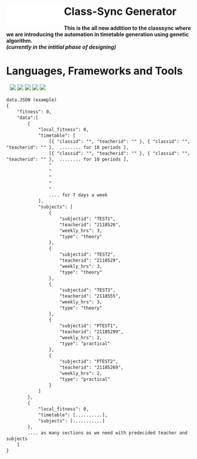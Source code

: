 # **Class-Sync Generator** <img src="assets/img/new-logo-white.svg" height="55" align="left"/>
**This is the all new addition to the classsync where we are introducing the automation in timetable generation using genetic algorithm.**<br>
**_(currently in the intitial phase of designing)_** 

# **Languages, Frameworks and Tools**
<div align="left" style="margin: 10px;">
<img src="https://cdn.jsdelivr.net/gh/devicons/devicon@latest/icons/javascript/javascript-original.svg" height="75"/>
<img src="https://static-00.iconduck.com/assets.00/node-js-icon-454x512-nztofx17.png"height="75"/>
<img src="https://cdn.jsdelivr.net/gh/devicons/devicon@latest/icons/mongodb/mongodb-original-wordmark.svg" height="75"/>
<img src="https://cdn.jsdelivr.net/gh/devicons/devicon@latest/icons/mongoose/mongoose-original-wordmark.svg" height="75"/>
<img src="https://cdn.jsdelivr.net/gh/devicons/devicon@latest/icons/json/json-plain.svg" height="75"/>
</div>

```
data.JSON (example)
{
    "fitness": 0,
    "data":[
        {
            "local_fitness": 0,
            "timetable": [
                [{ "classid": "", "teacherid": "" }, { "classid": "", "teacherid": "" },  ........ for 10 periods ],
                [{ "classid": "", "teacherid": "" }, { "classid": "", "teacherid": "" },  ........ for 10 periods ],
                "
                "
                "
                "
                "
                .... for 7 days a week 
            ],
            "subjects": [
                {
                    "subjectid": "TEST1",
                    "teacherid": "2118526",
                    "weekly_hrs": 3,
                    "type": "theory"
                },
                {
                    "subjectid": "TEST2",
                    "teacherid": "2118529",
                    "weekly_hrs": 3,
                    "type": "theory"
                },
                {
                    "subjectid": "TEST3",
                    "teacherid": "2118555",
                    "weekly_hrs": 3,
                    "type": "theory"
                },
                {
                    "subjectid": "PTEST1",
                    "teacherid": "21185299",
                    "weekly_hrs": 2,
                    "type": "practical"
                },
                {
                    "subjectid": "PTEST2",
                    "teacherid": "21185269",
                    "weekly_hrs": 2,
                    "type": "practical"
                }
            ]
        },
        {
            "local_fitness": 0,
            "timetable": [..........],
            "subjects": [...........]
        },
        .... as many sections as we need with predecided teacher and subjects 
    ]
}
```